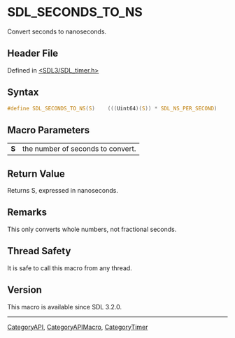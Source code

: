 # SDL_SECONDS_TO_NS

Convert seconds to nanoseconds.

## Header File

Defined in [<SDL3/SDL_timer.h>](https://github.com/libsdl-org/SDL/blob/main/include/SDL3/SDL_timer.h)

## Syntax

```c
#define SDL_SECONDS_TO_NS(S)    (((Uint64)(S)) * SDL_NS_PER_SECOND)
```

## Macro Parameters

|       |                                   |
| ----- | --------------------------------- |
| **S** | the number of seconds to convert. |

## Return Value

Returns S, expressed in nanoseconds.

## Remarks

This only converts whole numbers, not fractional seconds.

## Thread Safety

It is safe to call this macro from any thread.

## Version

This macro is available since SDL 3.2.0.

----
[CategoryAPI](CategoryAPI), [CategoryAPIMacro](CategoryAPIMacro), [CategoryTimer](CategoryTimer)

